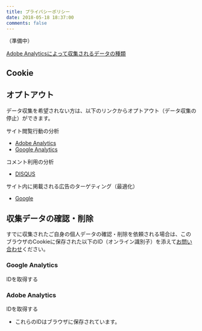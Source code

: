 ```yaml
---
title: プライバシーポリシー
date: 2018-05-18 18:37:00
comments: false
---
```


（準備中）

[Adobe Analyticsによって収集されるデータの種類](https://marketing.adobe.com/resources/help/ja_JP/reference/c_Privacy_Overview.html)

## Cookie

## オプトアウト

データ収集を希望されない方は、以下のリンクからオプトアウト（データ収集の停止）ができます。

サイト閲覧行動の分析
* [Adobe Analytics](https://dentsuisobarpartnersandbox.sc.omtrdc.net/optout.html?locale=jp_JP)
* [Google Analytics](https://tools.google.com/dlpage/gaoptout?hl=ja)

コメント利用の分析
* [DISQUS](https://disqus.com/data-sharing-settings/)

サイト内に掲載される広告のターゲティング（最適化）
* [Google](https://adssettings.google.com/)


## 収集データの確認・削除

すでに収集されたご自身の個人データの確認・削除を依頼される場合は、このブラウザのCookieに保存された以下のID（オンライン識別子）を添えて[お問い合わせ](/contact/)ください。

### Google Analytics

<a class="btn btn--default" id="get-id-ga">IDを取得する</a>
<p id="id-ga"></p>

### Adobe Analytics

<a class="btn btn--default" id="get-id-aa">IDを取得する</a>
<p id="id-aa"></p>

* これらのIDはブラウザに保存されています。